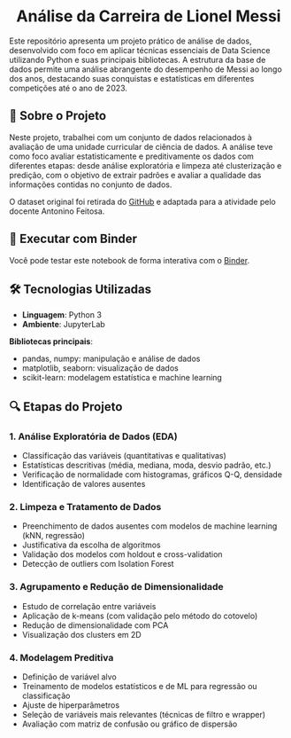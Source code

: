 <h1 align="center" style="font-weight: bold;"> Análise da Carreira de Lionel Messi </h1>

Este repositório apresenta um projeto prático de análise de dados, desenvolvido com foco em aplicar técnicas essenciais de Data Science utilizando Python e suas principais bibliotecas. A estrutura da base de dados permite uma análise abrangente do desempenho de Messi ao longo dos anos, destacando suas conquistas e estatísticas em diferentes competições até o ano de 2023. 

## 🚀 Sobre o Projeto

Neste projeto, trabalhei com um conjunto de dados relacionados à avaliação de uma unidade curricular de ciência de dados. A análise teve como foco avaliar estatisticamente e preditivamente os dados com diferentes etapas: desde análise exploratória e limpeza até clusterização e predição, com o objetivo de extrair padrões e avaliar a qualidade das informações contidas no conjunto de dados.

O dataset original foi retirada do [GitHub](https://github.com/azminewasi/Lionel-Messi-Club-Goals/blob/main/data.csv) e adaptada para a atividade pelo docente Antonino Feitosa.

## 🧪 Executar com Binder
Você pode testar este notebook de forma interativa com o [Binder](https://mybinder.org/v2/gh/im-fernanda/Analise-Carreira-Lionel-Messi/main?urlpath=%2Fdoc%2Ftree%2FProjeto.ipynb).

## 🛠️ Tecnologias Utilizadas
- **Linguagem**: Python 3
- **Ambiente**: JupyterLab

**Bibliotecas principais**:
- pandas, numpy: manipulação e análise de dados
- matplotlib, seaborn: visualização de dados
- scikit-learn: modelagem estatística e machine learning


## 🔍 Etapas do Projeto
### 1. Análise Exploratória de Dados (EDA)
- Classificação das variáveis (quantitativas e qualitativas)
- Estatísticas descritivas (média, mediana, moda, desvio padrão, etc.)
- Verificação de normalidade com histogramas, gráficos Q-Q, densidade
- Identificação de valores ausentes

### 2. Limpeza e Tratamento de Dados
- Preenchimento de dados ausentes com modelos de machine learning (kNN, regressão)
- Justificativa da escolha de algoritmos
- Validação dos modelos com holdout e cross-validation
- Detecção de outliers com Isolation Forest

### 3. Agrupamento e Redução de Dimensionalidade
- Estudo de correlação entre variáveis
- Aplicação de k-means (com validação pelo método do cotovelo)
- Redução de dimensionalidade com PCA
- Visualização dos clusters em 2D

### 4. Modelagem Preditiva
- Definição de variável alvo
- Treinamento de modelos estatísticos e de ML para regressão ou classificação
- Ajuste de hiperparâmetros
- Seleção de variáveis mais relevantes (técnicas de filtro e wrapper)
- Avaliação com matriz de confusão ou gráfico de dispersão



